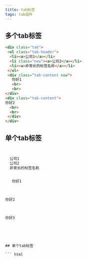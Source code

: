 ```yaml
---
title: tab标签
tags: tab组件
---
```


## 多个tab标签

``` html   
<div class="tab">
 <ul class="tab-header">
  <li><a>公司1</a></li>
  <li class="now"><a>公司2</a></li>
  <li><a>非常长的标签名称</a></li>
 </ul>
 <div class=“tab-content now">
   你好1
   <br>
   <br>
</div>
<div class="tab-content">
你好2
  <br>
  <br>       
 </div>
</div>
```
## 单个tab标签

``` html   

 
  公司1
  公司2
  非常长的标签名称
 

   你好1
   
   

你好2
  
         

你好3
  
  
  
 ``` 
 ``` 
 
## 单个tab标签

``` html    
    
     
```                     
          
